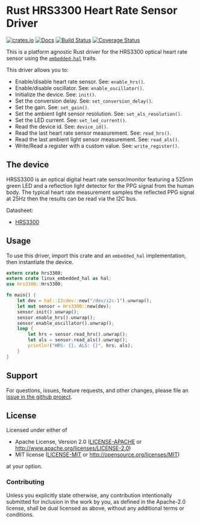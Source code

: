 # Rust HRS3300 Heart Rate Sensor Driver

[![crates.io](https://img.shields.io/crates/v/hrs3300.svg)](https://crates.io/crates/hrs3300)
[![Docs](https://docs.rs/hrs3300/badge.svg)](https://docs.rs/hrs3300)
[![Build Status](https://github.com/eldruin/hrs3300-rs/workflows/Build/badge.svg)](https://github.com/eldruin/hrs3300-rs/actions?query=workflow%3ABuild)
[![Coverage Status](https://coveralls.io/repos/github/eldruin/hrs3300-rs/badge.svg?branch=master)](https://coveralls.io/github/eldruin/hrs3300-rs?branch=master)

This is a platform agnostic Rust driver for the HRS3300 optical heart rate
sensor using the [`embedded-hal`] traits.

This driver allows you to:
- Enable/disable heart rate sensor. See: `enable_hrs()`.
- Enable/disable oscillator. See: `enable_oscillator()`.
- Initialize the device. See: `init()`.
- Set the conversion delay. See: `set_conversion_delay()`.
- Set the gain. See: `set_gain()`.
- Set the ambient light sensor resolution. See: `set_als_resolution()`.
- Set the LED current. See: `set_led_current()`.
- Read the device id. See: `device_id()`.
- Read the last heart rate sensor measurement. See: `read_hrs()`.
- Read the last ambient light sensor measurement. See: `read_als()`.
- Write/Read a register with a custom value. See: `write_register()`.

<!-- TODO
[Introductory blog post]()
-->

## The device

HRSS3300 is an optical digital heart rate sensor/monitor featuring a 525nm
green LED and a reflection light detector for the PPG signal from the human
body.
The typical heart rate measurement samples the reflected PPG signal at
25Hz then the results can be read via the I2C bus.

Datasheet:
- [HRS3300](http://files.pine64.org/doc/datasheet/pinetime/HRS3300%20Heart%20Rate%20Sensor.pdf)

## Usage

To use this driver, import this crate and an `embedded_hal` implementation,
then instantiate the device.

```rust
extern crate hrs3300;
extern crate linux_embedded_hal as hal;
use hrs3300::Hrs3300;

fn main() {
    let dev = hal::I2cdev::new("/dev/i2c-1").unwrap();
    let mut sensor = Hrs3300::new(dev);
    sensor.init().unwrap();
    sensor.enable_hrs().unwrap();
    sensor.enable_oscillator().unwrap();
    loop {
        let hrs = sensor.read_hrs().unwrap();
        let als = sensor.read_als().unwrap();
        println!("HRS: {}, ALS: {}", hrs, als);
    }
}
```

## Support

For questions, issues, feature requests, and other changes, please file an
[issue in the github project](https://github.com/eldruin/hrs3300-rs/issues).

## License

Licensed under either of

 * Apache License, Version 2.0 ([LICENSE-APACHE](LICENSE-APACHE) or
   http://www.apache.org/licenses/LICENSE-2.0)
 * MIT license ([LICENSE-MIT](LICENSE-MIT) or
   http://opensource.org/licenses/MIT)

at your option.

### Contributing

Unless you explicitly state otherwise, any contribution intentionally submitted
for inclusion in the work by you, as defined in the Apache-2.0 license, shall
be dual licensed as above, without any additional terms or conditions.

[`embedded-hal`]: https://github.com/rust-embedded/embedded-hal
